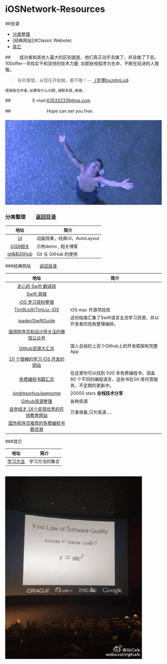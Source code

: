 # iOSNetwork-Resources
##<a name="catalogues"/>目录
* [分类整理](#category)
* [经典网站](#Classic Website)
* [其它](#other)

##　　成功者和其他人最大的区别就是，他们真正动手去做了，并且做了下去。100offer--寻找实干和坚持的技术力量: 向那些视程序为生命、不断在前进的人致敬。

>任何事情，从现在开始做，都不晚！-- [《岁寒byJohnLui》](http://www.lvwenhan.com/)


    感谢各位作者,如果有什么问题,请联系我,谢谢。
    

##　　　　　E-mail:635332339@qq.com


##　　　　　　　　 Hope can set you free.
　　　　　　　　　　　　　　　　　　　　![](https://github.com/jiexishede/iOSNetwork-Resources/blob/master/pictures/Hope.jpg)
### <a name="category"/>分类整理　　[返回目录](#catalogues)

 
|       地址                  |        简介    
|:--------------------------------:|--------|  
|[UI](https://github.com/jiexishede/iOSNetwork-Resources/blob/master/UI.md)|  动画效果，经典UI，AutoLayout
|[iOS9相关](https://github.com/jiexishede/iOSNetwork-Resources/blob/master/iOS9.md)|  示例demo ,  相关博客 |
|[git&&GitHub](https://github.com/jiexishede/iOSNetwork-Resources/blob/master/Git-GitHub.md)| Git 与 GitHub 的使用

###<a name="Classic Website"/>经典网站　　[返回目录](#catalogues)

|       地址                  |        简介    
|:--------------------------------:|----------|
| [走心的 Swift 翻译组](http://swift.gg/)                   |
|[Swift 周报](http://swiftsandbox.io/)| 
|[iOS 学习资料整理](https://github.com/Aufree/trip-to-iOS)
|[Tim9Liu9/TimLiu-iOS](https://github.com/Tim9Liu9/TimLiu-iOS)| iOS mac 开源项目库|
|[ipader/SwiftGuide](https://github.com/ipader/SwiftGuide)|这份指南汇集了Swift语言主流学习资源，并以开发者的视角整理编排。
|[值得程序员和设计师关注的微信公众号](http://blog.jobbole.com/84342/)|
|[Github资源大汇总](http://github.ibireme.com/github/list/ios/)|国人总结的上百个Github上的开发框架和完整App|
|[10 个很棒的学习 iOS 开发的网站](http://www.oschina.net/news/33276/10-best-sites-to-learn-ios-development)|   
|[免费编程书籍汇总](https://github.com/vhf/free-programming-books/blob/master/free-programming-books.md#professional-development)|在这里你可以找到 500 本免费编程书，涵盖 80 个不同的编程语言，这些书在Git 库托管服务，不定期的更新中。
|[sindresorhus/awesome](https://github.com/sindresorhus/awesome)|20000 stars  **全栈技术分享** |
|[Github资源整理](http://andrewliu.in/2015/02/24/Github%E8%B5%84%E6%BA%90%E6%95%B4%E7%90%86/)| 各种资源 |
|[自学成才 16个非常优秀的在线教育网站](http://www.kuqin.com/shuoit/20150205/344743.html)| 万事俱备,只欠英语.....|
|[国外程序员推荐的免费编程书籍资源](http://blog.jobbole.com/5200/)|

###<a name="other"/>其它

|       地址                  |        简介    
|:--------------------------------:|----------|
|[学习方法](https://github.com/jiexishede/StudyMethod)| 学习方法的集合|




　　　　　　　　　　　　　　　　　　　　![](https://github.com/jiexishede/iOSNetwork-Resources/blob/master/pictures/errorsWithMoreCode.png)


			